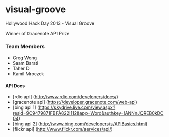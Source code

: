 visual-groove
==========

Hollywood Hack Day 2013 - Visual Groove

Winner of Gracenote API Prize

### Team Members
- Greg Wong
- Saam Barati
- Taher D
- Kamil Mroczek

#### API Docs
* [rdio api] (http://www.rdio.com/developers/docs/)
* [gracenote api] (https://developer.gracenote.com/web-api)
* [bing api 1] (https://skydrive.live.com/view.aspx?resid=9C9479871FBFA822!112&app=Word&authkey=!ANNnJQREB0kDC04)
* [bing api 2] (http://www.bing.com/developers/s/APIBasics.html)
* [flickr api] (http://www.flickr.com/services/api/)

